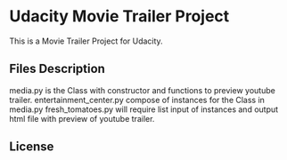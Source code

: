 # Udacity Movie Trailer Project #
This is a Movie Trailer Project for Udacity.

## Files Description ##
media.py is the Class with constructor and functions to preview youtube trailer.
entertainment_center.py compose of instances for the Class in media.py
fresh_tomatoes.py will require list input of instances and output html file with preview of youtube trailer.

## License ##
